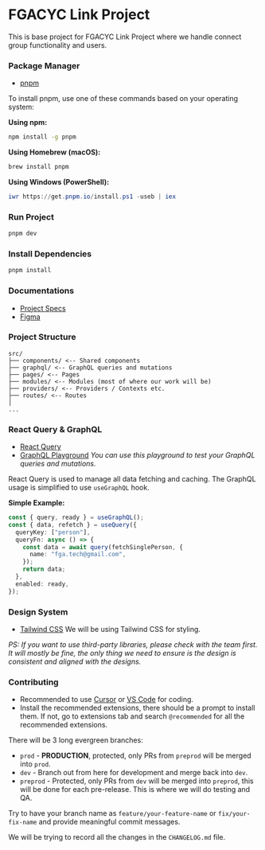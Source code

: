 # FGACYC Link Project

This is base project for FGACYC Link Project where we handle connect group functionality and users.

### Package Manager

- [pnpm](https://pnpm.io/installation)

To install pnpm, use one of these commands based on your operating system:

**Using npm:**

```bash
npm install -g pnpm
```

**Using Homebrew (macOS):**

```bash
brew install pnpm
```

**Using Windows (PowerShell):**

```powershell
iwr https://get.pnpm.io/install.ps1 -useb | iex
```

### Run Project

```bash
pnpm dev
```

### Install Dependencies

```bash
pnpm install
```

### Documentations

- [Project Specs](https://docs.google.com/document/d/1MMZ08RJsG-2SiCgW0y-vSbHEX0P1tGy6IyCyHxQlA9Q/edit?tab=t.0#heading=h.k045dnqx8f31)
- [Figma](https://www.figma.com/design/SgeqYpNEDRt21xTYfDjl85/FGA-MobileApp-Connect)

### Project Structure

```
src/
├── components/ <-- Shared components
├── graphql/ <-- GraphQL queries and mutations
├── pages/ <-- Pages
├── modules/ <-- Modules (most of where our work will be)
├── providers/ <-- Providers / Contexts etc.
├── routes/ <-- Routes
│
...
```

### React Query & GraphQL

- [React Query](https://tanstack.com/query)
- [GraphQL Playground](https://graphql-playground.development.fgacyc.com/)
  _You can use this playground to test your GraphQL queries and mutations._

React Query is used to manage all data fetching and caching.
The GraphQL usage is simplified to use `useGraphQL` hook.

**Simple Example:**

```typescript
const { query, ready } = useGraphQL();
const { data, refetch } = useQuery({
  queryKey: ["person"],
  queryFn: async () => {
    const data = await query(fetchSinglePerson, {
      name: "fga.tech@gmail.com",
    });
    return data;
  },
  enabled: ready,
});
```

### Design System

- [Tailwind CSS](https://tailwindcss.com/)
  We will be using Tailwind CSS for styling.

_PS: If you want to use third-party libraries, please check with the team first. It will mostly be fine, the only thing we need to ensure is the design is consistent and aligned with the designs._

### Contributing

- Recommended to use [Cursor](https://www.cursor.com/) or [VS Code](https://code.visualstudio.com/) for coding.
- Install the recommended extensions, there should be a prompt to install them.
  If not, go to extensions tab and search `@recommended` for all the recommended extensions.

There will be 3 long evergreen branches:

- `prod` - **PRODUCTION**, protected, only PRs from `preprod` will be merged into `prod`.
- `dev` - Branch out from here for development and merge back into `dev`.
- `preprod` - Protected, only PRs from `dev` will be merged into `preprod`, this will be done for each pre-release. This is where we will do testing and QA.

Try to have your branch name as `feature/your-feature-name` or `fix/your-fix-name` and provide meaningful commit messages.

We will be trying to record all the changes in the `CHANGELOG.md` file.
